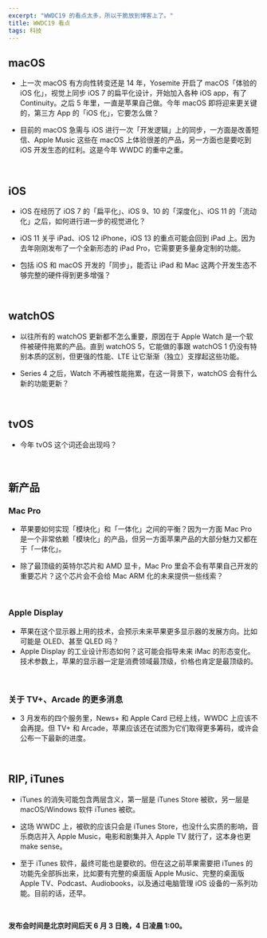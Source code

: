 ```yaml
---
excerpt: "WWDC19 的看点太多，所以干脆放到博客上了。"
title: WWDC19 看点
tags: 科技
---
```


## macOS

- 上一次 macOS 有方向性转变还是 14 年，Yosemite 开启了 macOS「体验的 iOS 化」，视觉上同步 iOS 7 的扁平化设计，开始加入各种 iOS app，有了 Continuity。之后 5 年里，一直是苹果自己做。今年 macOS 即将迎来更关键的，第三方 App 的「iOS 化」，它要怎么做？

- 目前的 macOS 急需与 iOS 进行一次「开发逻辑」上的同步，一方面是改善短信、Apple Music 这些在 macOS 上体验很差的产品，另一方面也是要吃到 iOS 开发生态的红利。这是今年 WWDC 的重中之重。

<br>

## iOS

- iOS 在经历了 iOS 7 的「扁平化」、iOS 9、10 的「深度化」、iOS 11 的「流动化」之后，如何进行进一步的视觉进化？

- iOS 11 关乎 iPad、iOS 12 iPhone，iOS 13 的重点可能会回到 iPad 上。因为去年刚刚发布了一个全新形态的 iPad Pro，它需要更多量身定制的功能。

- 包括 iOS 和 macOS 开发的「同步」，能否让 iPad 和 Mac 这两个开发生态不够完整的硬件得到更多增强？

<br>

## watchOS

- 以往所有的 watchOS 更新都不怎么重要，原因在于 Apple Watch 是一个软件被硬件拖累的产品。直到 watchOS 5，它能做的事跟 watchOS 1 仍没有特别本质的区别，但更强的性能、LTE 让它渐渐（独立）支撑起这些功能。

- Series 4 之后，Watch 不再被性能拖累，在这一背景下，watchOS 会有什么新的功能更新？

<br>

## tvOS

- 今年 tvOS 这个词还会出现吗？

<br>

## 新产品

### Mac Pro

- 苹果要如何实现「模块化」和「一体化」之间的平衡？因为一方面 Mac Pro 是一个非常依赖「模块化」的产品，但另一方面苹果产品的大部分魅力又都在于「一体化」。

- 除了最顶级的英特尔芯片和 AMD 显卡，Mac Pro 里会不会有苹果自己开发的重要芯片？这个芯片会不会给 Mac ARM 化的未来提供一些线索？

<br>

### Apple Display

- 苹果在这个显示器上用的技术，会预示未来苹果更多显示器的发展方向。比如可能是 OLED、甚至 QLED 吗？
- Apple Display 的工业设计形态如何？这可能会指导未来 iMac 的形态变化。技术参数上，苹果的显示器一定是消费领域最顶级，价格也肯定是最顶级的。

<br>

### 关于 TV+、Arcade 的更多消息

- 3 月发布的四个服务里，News+ 和 Apple Card 已经上线，WWDC 上应该不会再提。但 TV+ 和 Arcade，苹果应该还在试图为它们取得更多筹码，或许会公布一下最新的进度。

<br>

## RIP, iTunes

- iTunes 的消失可能包含两层含义，第一层是 iTunes Store 被砍，另一层是 macOS/Windows 软件 iTunes 被砍。

- 这场 WWDC 上，被砍的应该只会是 iTunes Store，也没什么实质的影响，音乐商店并入 Apple Music，电影和剧集并入 Apple TV 就行了，这本身也更 make sense。

- 至于 iTunes 软件，最终可能也是要砍的。但在这之前苹果需要把 iTunes 的功能先全部拆出来，比如要有完整的桌面版 Apple Music、完整的桌面版 Apple TV、Podcast、Audiobooks，以及通过电脑管理 iOS 设备的一系列功能。目前的话，还早。

<br>

**发布会时间是北京时间后天 6 月 3 日晚，4 日凌晨 1:00。**
